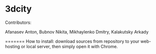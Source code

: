 3dcity
======

Contributors:

Afanasev Anton, Bubnov Nikita, Mikhaylenko Dmitry, Kalakutsky Arkady

=======
How to install:
download sources from repository to your web-hosting or local server, then simply open it with Chrome.
